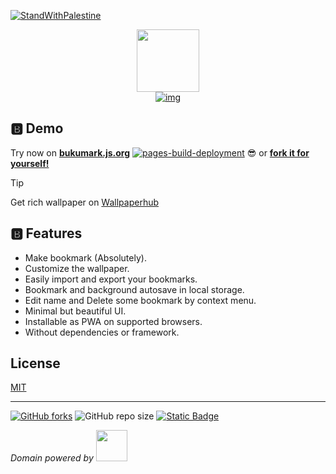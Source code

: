 [![StandWithPalestine](https://raw.githubusercontent.com/Safouene1/support-palestine-banner/master/StandWithPalestine.svg)](https://techforpalestine.org/learn-more)

<div align="center">

[<img src="https://cdn.jsdelivr.net/gh/LIGMATV/Bukumark@gh-pages/logo.svg" width="100">](https://bukumark.js.org/)  
[![img](https://cdn.jsdelivr.net/gh/LIGMATV/Bukumark@gh-pages/wordmark.svg)](https://bukumark.js.org/)

</div>

## 🅱️ Demo

Try now on **[bukumark.js.org](https://bukumark.js.org/)** [![pages-build-deployment](https://github.com/LIGMATV/Bukumark/actions/workflows/pages/pages-build-deployment/badge.svg?branch=gh-pages)](https://github.com/LIGMATV/Bukumark/actions/workflows/pages/pages-build-deployment) 😎 or **[fork it for yourself!](https://github.com/LIGMATV/Bukumark/fork)**

> [!TIP]
> Get rich wallpaper on [Wallpaperhub](https://www.wallpaperhub.app/)

## 🅱️ Features

- Make bookmark (Absolutely).
- Customize the wallpaper.
- Easily import and export your bookmarks.
- Bookmark and background autosave in local storage.
- Edit name and Delete some bookmark by context menu.
- Minimal but beautiful UI.
- Installable as PWA on supported browsers.
- Without dependencies or framework.

## License

[MIT](/LICENSE)

---

[![GitHub forks](https://img.shields.io/github/forks/LIGMATV/Bukumark)](https://github.com/LIGMATV/Bukumark/fork)
![GitHub repo size](https://img.shields.io/github/repo-size/LIGMATV/Bukumark?color=8C6984)
[![Static Badge](https://img.shields.io/badge/CHANGELOG-8C6984)](https://github.com/LIGMATV/Bukumark/blob/gh-pages/CHANGELOG.md)

*Domain powered by [<img src="https://raw.githubusercontent.com/js-org/logo/gh-pages/dark_tiny.png" width="50">](https://js.org/)*
